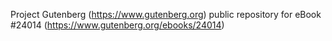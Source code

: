 Project Gutenberg (https://www.gutenberg.org) public repository for eBook #24014 (https://www.gutenberg.org/ebooks/24014)
